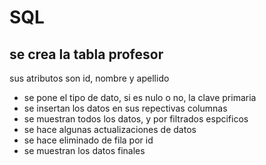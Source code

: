 # SQL

## se crea la tabla profesor
sus atributos son id, nombre y apellido

- se pone el tipo de dato, si es nulo o no, la clave primaria
- se insertan los datos en sus repectivas columnas
- se muestran todos los datos, y por filtrados espcificos
- se hace algunas actualizaciones de datos
- se hace eliminado de fila por id
- se muestran los datos finales